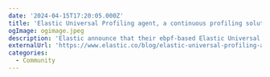 ```yaml
---
date: '2024-04-15T17:20:05.000Z'
title: 'Elastic Universal Profiling agent, a continuous profiling solution, is now open source'
ogImage: ogimage.jpeg
description: 'Elastic announce that their ebpf-based Elastic Universal Profiling™ agent is now open source'
externalUrl: 'https://www.elastic.co/blog/elastic-universal-profiling-agent-open-source'
categories:
  - Community
---
```

